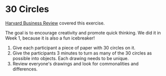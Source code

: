 # 30 Circles

[Harvard Business Review](https://hbr.org/2013/11/three-creativity-challenges-from-ideos-leaders) covered this exercise.

The goal is to encourage creativity and promote quick thinking. We did it in Week 1, because it is also a fun icebreaker!

1. Give each participant a piece of paper with 30 circles on it.
2. Give the participants 3 minutes to turn as many of the 30 circles as possible into objects. Each drawing needs to be unique.
3. Review everyone's drawings and look for commonalities and differences.
